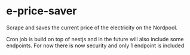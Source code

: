 # e-price-saver


Scrape and saves the current price of the electricity on the Nordpool. 


Cron job is build on top of nestjs and in the future will also include some endpoints. For now there is now security and only 1 endpoint is included

